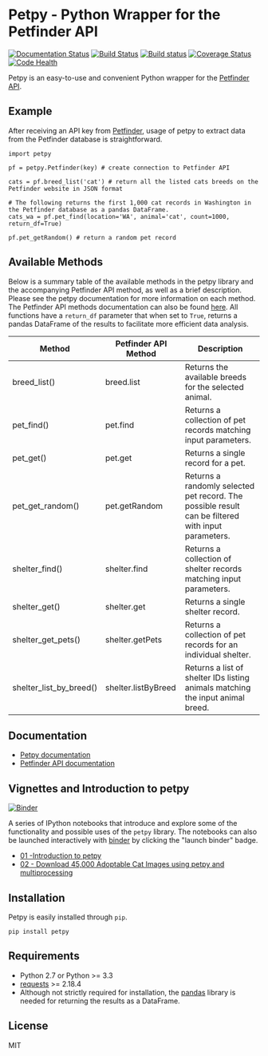 # Petpy - Python Wrapper for the Petfinder API

[![Documentation Status](https://readthedocs.org/projects/petpy/badge/?version=latest)](http://petpy.readthedocs.io/en/latest/?badge=latest)
[![Build Status](https://travis-ci.org/aschleg/petpy.svg?branch=master)](https://travis-ci.org/aschleg/petpy)
[![Build status](https://ci.appveyor.com/api/projects/status/xjxufxt7obd84ygr?svg=true)](https://ci.appveyor.com/project/aschleg/petpy)
[![Coverage Status](https://coveralls.io/repos/github/aschleg/petpy/badge.svg?branch=master)](https://coveralls.io/github/aschleg/petpy?branch=master)
[![Code Health](https://landscape.io/github/aschleg/petpy/master/landscape.svg?style=flat)](https://landscape.io/github/aschleg/petpy/master)

Petpy is an easy-to-use and convenient Python wrapper for the [Petfinder API](https://www.petfinder.com/developers/api-docs).

## Example

After receiving an API key from [Petfinder](https://www.petfinder.com/developers/api-key), usage of petpy to extract
data from the Petfinder database is straightforward.

~~~
import petpy

pf = petpy.Petfinder(key) # create connection to Petfinder API

cats = pf.breed_list('cat') # return all the listed cats breeds on the Petfinder website in JSON format

# The following returns the first 1,000 cat records in Washington in the Petfinder database as a pandas DataFrame.
cats_wa = pf.pet_find(location='WA', animal='cat', count=1000, return_df=True)

pf.pet_getRandom() # return a random pet record
~~~

## Available Methods

Below is a summary table of the available methods in the petpy library and the accompanying Petfinder API method, as
well as a brief description. Please see the petpy documentation for more information on each method. The Petfinder
API methods documentation can also be found [here](https://www.petfinder.com/developers/api-docs#methods). All 
functions have a `return_df` parameter that when set to `True`, returns a pandas DataFrame of the results to facilitate 
more efficient data analysis.

| Method                  | Petfinder API Method | Description                                                                                        |
|-------------------------|----------------------|----------------------------------------------------------------------------------------------------|
| breed_list()            | breed.list           | Returns the available breeds for the selected animal.                                              |
| pet_find()              | pet.find             | Returns a collection of pet records matching input parameters.                                     |
| pet_get()               | pet.get              | Returns a single record for a pet.                                                                 |
| pet_get_random()        | pet.getRandom        | Returns a randomly selected pet record. The possible result can be filtered with input parameters. |
| shelter_find()          | shelter.find         | Returns a collection of shelter records matching input parameters.                                 |
| shelter_get()           | shelter.get          | Returns a single shelter record.                                                                   |
| shelter_get_pets()      | shelter.getPets      | Returns a collection of pet records for an individual shelter.                                     |
| shelter_list_by_breed() | shelter.listByBreed  | Returns a list of shelter IDs listing animals matching the input animal breed.                     |

## Documentation

* [Petpy documentation](http://petpy.readthedocs.io/en/latest/)
* [Petfinder API documentation](https://www.petfinder.com/developers/api-docs)

## Vignettes and Introduction to petpy

[![Binder](https://mybinder.org/badge.svg)](https://hub.mybinder.org/user/aschleg-petpy-klvuc0pp/tree/docs/notebooks)

A series of IPython notebooks that introduce and explore some of the functionality and possible uses of the 
`petpy` library. The notebooks can also be launched interactively with [binder](https://mybinder.org/) by clicking the 
"launch binder" badge.

* [01 -Introduction to petpy](https://github.com/aschleg/petpy/blob/master/docs/notebooks/01-Introduction%20to%20petpy.ipynb)
* [02 - Download 45,000 Adoptable Cat Images using petpy and multiprocessing](https://github.com/aschleg/petpy/blob/master/docs/notebooks/02-Download%2045%2C000%20Adoptable%20Cat%20Images%20with%20petpy%20and%20multiprocessing.ipynb)

## Installation

Petpy is easily installed through `pip`.

~~~~
pip install petpy
~~~~

## Requirements

* Python 2.7 or Python >= 3.3
* [requests](http://docs.python-requests.org/en/master/) >= 2.18.4
* Although not strictly required for installation, the [pandas](https://pandas.pydata.org/) library is needed for 
returning the results as a DataFrame.

## License

MIT
